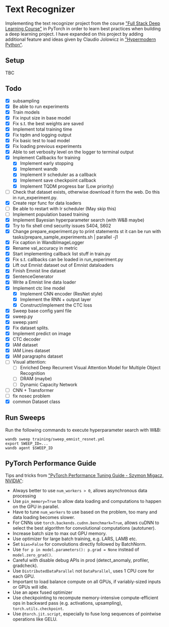 # Text Recognizer
Implementing the text recognizer project from the course ["Full Stack Deep Learning Course"](https://fullstackdeeplearning.com/march2019) in PyTorch in order to learn best practices when building a deep learning project. I have expanded on this project by adding additional feature and ideas given by Claudio Jolowicz in ["Hypermodern Python"](https://cjolowicz.github.io/posts/hypermodern-python-01-setup/).


## Setup

TBC

## Todo
- [x] subsampling
- [x] Be able to run experiments
- [x] Train models
- [x] Fix input size in base model
- [x] Fix s.t. the best weights are saved
- [x] Implement total training time
- [x] Fix tqdm and logging output
- [x] Fix basic test to load model
- [x] Fix loading previous experiments
- [x] Able to set verbosity level on the logger to terminal output
- [x] Implement Callbacks for training
    - [x] Implement early stopping
    - [x] Implement wandb
    - [x] Implement lr scheduler as a callback
    - [x] Implement save checkpoint callback
    - [x] Implement TQDM progress bar (Low priority)
- [ ] Check that dataset exists, otherwise download it form the web. Do this in run_experiment.py.
- [x] Create repr func for data loaders
- [ ] Be able to restart with lr scheduler (May skip this)
- [ ] Implement population based training
- [x] Implement Bayesian hyperparameter search (with W&B maybe)
- [x] Try to fix shell cmd security issues S404, S602
- [x] Change prepare_experiment.py to print statements st it can be run with tasks/prepare_sample_experiments.sh | parallel -j1
- [x] Fix caption in WandbImageLogger
- [x] Rename val_accuracy in metric
- [x] Start implementing callback list stuff in train.py
- [x] Fix s.t. callbacks can be loaded in run_experiment.py
- [x] Lift out Emnist dataset out of Emnist dataloaders
- [x] Finish Emnist line dataset
- [x] SentenceGenerator
- [x] Write a Emnist line data loader
- [x] Implement ctc line model
    - [x] Implement CNN encoder (ResNet style)
    - [x] Implement the RNN + output layer
    - [x] Construct/implement the CTC loss
- [x] Sweep base config yaml file
- [x] sweep.py
- [x] sweep.yaml
- [x] Fix dataset splits.
- [x] Implement predict on image
- [x] CTC decoder
- [x] IAM dataset
- [x] IAM Lines dataset
- [x] IAM paragraphs dataset
- [ ] Visual attention:
    - [ ] Enriched Deep Recurrent Visual Attention Model for Multiple Object Recognition
    - [ ] DRAM (maybe)
    - [ ] Dynamic Capacity Network
- [ ] CNN + Transformer
- [ ] fix nosec problem
- [x] common Dataset class

## Run Sweeps
 Run the following commands to execute hyperparameter search with W&B:

```
wandb sweep training/sweep_emnist_resnet.yml
export SWEEP_ID=...
wandb agent $SWEEP_ID

```

## PyTorch Performance Guide
Tips and tricks from ["PyTorch Performance Tuning Guide - Szymon Migacz, NVIDIA"](https://www.youtube.com/watch?v=9mS1fIYj1So&t=125s):

* Always better to use `num_workers > 0`, allows asynchronous data processing
* Use `pin_memory=True` to allow data loading and computations to happen on the GPU in parallel.
* Have to tune `num_workers` to use based on the problem, too many and data loading becomes slower.
* For CNNs use `torch.backends.cudnn.benchmark=True`, allows cuDNN to select the best algorithm for convolutional computations (autotuner).
* Increase batch size to max out GPU memory.
* Use optimizer for large batch training, e.g. LARS, LAMB etc.
* Set `bias=False` for convolutions directly followed by BatchNorm.
* Use `for p in model.parameters(): p.grad = None` instead of `model.zero_grad()`.
* Careful with disable debug APIs in prod (detect_anomaly, profiler, gradcheck).
* Use `DistributedDataParallel` not `DataParallel`, uses 1 CPU core for each GPU.
* Important to load balance compute on all GPUs, if variably-sized inputs or GPUs will idle.
* Use an apex fused optimizer
* Use checkpointing to recompute memory-intensive compute-efficient ops in backward pass (e.g. activations, upsampling), `torch.utils.checkpoint`.
* Use `@torch.jit.script`, especially to fuse long sequences of pointwise operations like GELU.
